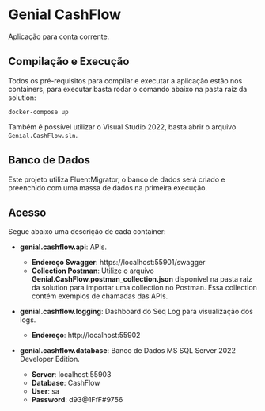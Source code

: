 # Genial CashFlow
Aplicação para conta corrente.

## Compilação e Execução
Todos os pré-requisitos para compilar e executar a aplicação estão nos containers, para executar basta rodar o comando abaixo na pasta raiz da solution:

```
docker-compose up
```
Também é possível utilizar o Visual Studio 2022, basta abrir o arquivo ```Genial.CashFlow.sln```.

## Banco de Dados
Este projeto utiliza FluentMigrator, o banco de dados será criado e preenchido com uma massa de dados na primeira execução.

## Acesso
Segue abaixo uma descrição de cada container:

- **genial.cashflow.api**: APIs.
  - **Endereço Swagger**: https://localhost:55901/swagger
  - **Collection Postman**: Utilize o arquivo **Genial.CashFlow.postman_collection.json** disponível na pasta raiz da solution para importar uma collection no Postman. Essa collection contém exemplos de chamadas das APIs.

- **genial.cashflow.logging**: Dashboard do Seq Log para visualização dos logs.
  - **Endereço**: http://localhost:55902

- **genial.cashflow.database**: Banco de Dados MS SQL Server 2022 Developer Edition.
  - **Server**: localhost:55903
  - **Database**: CashFlow
  - **User**: sa
  - **Password**: d93@1FfF#9756